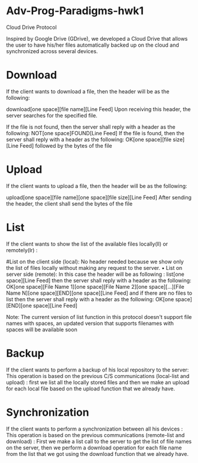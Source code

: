 # Adv-Prog-Paradigms-hwk1
Cloud Drive Protocol
 
Inspired by Google Drive (GDrive), we developed a Cloud Drive that allows the user to have his/her files automatically backed up on the cloud and synchronized across several devices. 
 
# Download
 
If the client wants to download a file, then the header will be as the following:
 
download[one space][file name][Line Feed]
Upon receiving this header, the server searches for the specified file.
 
If the file is not found, then the server shall reply with a header as the following:
NOT[one space]FOUND[Line Feed]
If the file is found, then the server shall reply
with a header as the following:
OK[one space][file size][Line Feed]
followed by the bytes of the file
    
#  Upload
 
If the client wants to upload a file, then the header will be as the following:
 
upload[one space][file name][one space][file size][Line Feed]
After sending the header, the client shall send the bytes of the file
 
#  List 
If the client wants to show the list of the available files locally(ll) or remotely(lr) :


#List on the client side (local):
No header needed because we show only the list of files locally without making any request to the  server.
•	List on server side (remote):
In this case the header will be as following :
list[one space][Line Feed]
then the server shall reply with a header as the following:
OK[one space][File Name 1][one space][File Name 2][one space][...][File Name N][one space][END][one space][Line Feed] and if there are no files to list then the server shall reply with a header as the following:
OK[one space][END][one space][Line Feed]

Note: The current version of list function in this protocol doesn't support file names with spaces, an updated version that supports filenames with spaces will be available soon 

 
# Backup
If the client wants to perform a backup of his local repository to  the server:
 This operation is based on the previous C/S communications (local-list and upload) : first we list all the locally stored files and then we make an upload for each local file based on the  upload function that we already have.



# Synchronization
If the client wants to perform a synchronization between all his devices :
 This operation is based on the previous communications (remote-list and download) :  First we make a list call to the server to get the list of  file names on the server, then we perform  a download operation  for each file name from the list that we got using the download function that we already have.


